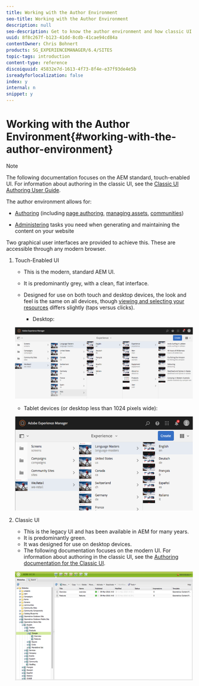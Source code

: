 ```yaml
---
title: Working with the Author Environment
seo-title: Working with the Author Environment
description: null
seo-description: Get to know the author environment and how classic UI and the modern UI are different.
uuid: 8f8c267f-b123-41dd-8cdb-41cae94cd84a
contentOwner: Chris Bohnert
products: SG_EXPERIENCEMANAGER/6.4/SITES
topic-tags: introduction
content-type: reference
discoiquuid: 45832e7d-1613-4f73-8f4e-e37f93de4e5b
isreadyforlocalization: false
index: y
internal: n
snippet: y
---
```


# Working with the Author Environment{#working-with-the-author-environment}

>[!NOTE]
>
>The following documentation focuses on the AEM standard, touch-enabled UI. For information about authoring in the classic UI, see the [Classic UI Authoring User Guide](/classic-ui-authoring/user-guide).

The author environment allows for:

* [Authoring](../../authoring/using/author.md) (including [page authoring](../../authoring/using/page-authoring.md), [managing assets](/content/help/en/experience-manager/6-4/assets/user-guide), [communities](/content/help/en/experience-manager/6-4/communities/using/author-communities))  

* [Administering](/administering/user-guide) tasks you need when generating and maintaining the content on your website

Two graphical user interfaces are provided to achieve this. These are accessible through any modern browser.

1. Touch-Enabled UI

    * This is the modern, standard AEM UI.
    * It is predominantly grey, with a clean, flat interface.
    * Designed for use on both touch and desktop devices, the look and feel is the same on all devices, though [viewing and selecting your resources](../../authoring/using/basic-handling.md#viewingandselectingyourresources) differs slightly (taps versus clicks).

        * Desktop:

   ![](assets/screen_shot_2018-03-23at115248.png)

    * Tablet devices (or desktop less than 1024 pixels wide):

   ![](assets/screen_shot_2018-03-23at115505.png)

1. Classic UI

    * This is the legacy UI and has been available in AEM for many years.
    * It is predominantly green.
    * It was designed for use on desktop devices.
    * The following documentation focuses on the modern UI. For information about authoring in the classic UI, see the [Authoring documentation for the Classic UI](../../classic-ui-authoring/using/classicui.md).

   ![](assets/chlimage_1-211.png)

